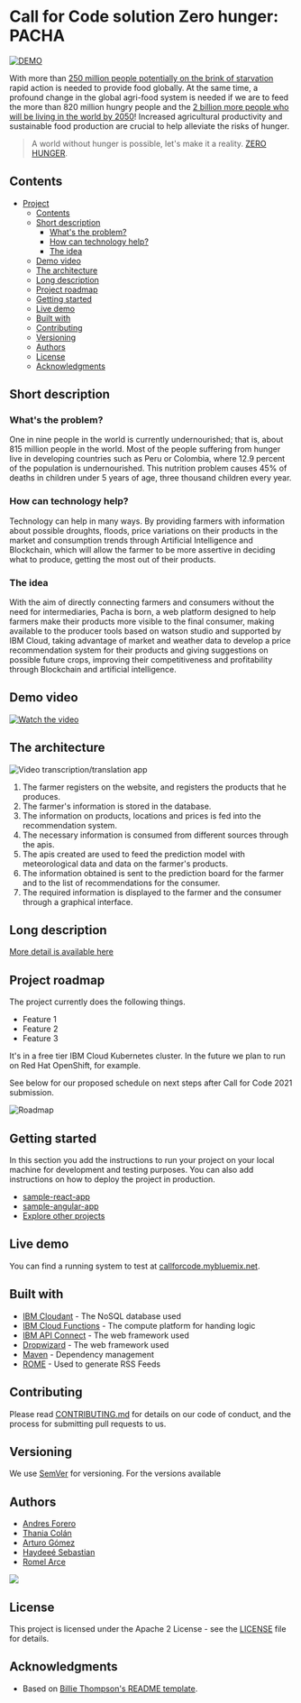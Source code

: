 # Call for Code solution Zero hunger: PACHA

[![DEMO](https://img.shields.io/badge/View-Website-blue)](https://haydeeesthefany.github.io/pacha_app_FE/#/inicio)

With more than [250 million people potentially on the brink of starvation](https://www.wfp.org/stories/risk-hunger-pandemic-coronavirus-set-almost-double-acute-hunger-end-2020) rapid action is needed to provide food globally. 
At the same time, a profound change in the global agri-food system is needed if we are to feed the more than 820 million hungry people and the [2 billion more people who will be living in the world by 2050](https://www.un.org/development/desa/en/news/population/world-population-prospects-2019.html)! Increased agricultural productivity and sustainable food production are crucial to help alleviate the risks of hunger.

> A world without hunger is possible, let's make it a reality. [ZERO HUNGER](https://www.un.org/sustainabledevelopment/hunger/).

## Contents

- [Project](#submission-or-project-name)
  - [Contents](#contents)
  - [Short description](#short-description)
    - [What's the problem?](#whats-the-problem)
    - [How can technology help?](#how-can-technology-help)
    - [The idea](#the-idea)
  - [Demo video](#demo-video)
  - [The architecture](#the-architecture)
  - [Long description](#long-description)
  - [Project roadmap](#project-roadmap)
  - [Getting started](#getting-started)
  - [Live demo](#live-demo)
  - [Built with](#built-with)
  - [Contributing](#contributing)
  - [Versioning](#versioning)
  - [Authors](#authors)
  - [License](#license)
  - [Acknowledgments](#acknowledgments)

## Short description

### What's the problem?

One in nine people in the world is currently undernourished; that is, about 815 million people in the world. Most of the people suffering from hunger live in developing countries such as Peru or Colombia, where 12.9 percent of the population is undernourished. This nutrition problem causes 45% of deaths in children under 5 years of age, three thousand children every year.

### How can technology help?

Technology can help in many ways. By providing farmers with information about possible droughts, floods, price variations on their products in the market and consumption trends through Artificial Intelligence and Blockchain, which will allow the farmer to be more assertive in deciding what to produce, getting the most out of their products.

### The idea

With the aim of directly connecting farmers and consumers without the need for intermediaries, Pacha is born, a web platform designed to help farmers make their products more visible to the final consumer, making available to the producer tools based on watson studio and supported by IBM Cloud, taking advantage of market and weather data to develop a price recommendation system for their products and giving suggestions on possible future crops, improving their competitiveness and profitability through Blockchain and artificial intelligence.

## Demo video

[![Watch the video](https://github.com/PachaProject/Pacha/blob/main/images/PachaPich.jpg)](https://youtu.be/vOgCOoy_Bx0)

## The architecture

![Video transcription/translation app](https://github.com/PachaProject/Pacha/blob/main/images/PachaPich.jpghttps://github.com/PachaProject/Pacha/blob/main/images/architecturePACHA.jpg)

1. The farmer registers on the website, and registers the products that he produces.
2. The farmer's information is stored in the database.
3. The information on products, locations and prices is fed into the recommendation system.
4. The necessary information is consumed from different sources through the apis.
5. The apis created are used to feed the prediction model with meteorological data and data on the farmer's products.
6. The information obtained is sent to the prediction board for the farmer and to the list of recommendations for the consumer.
7. The required information is displayed to the farmer and the consumer through a graphical interface. 

## Long description

[More detail is available here](./docs/DESCRIPTION.md)

## Project roadmap

The project currently does the following things.

- Feature 1
- Feature 2
- Feature 3

It's in a free tier IBM Cloud Kubernetes cluster. In the future we plan to run on Red Hat OpenShift, for example.

See below for our proposed schedule on next steps after Call for Code 2021 submission.

![Roadmap](./images/roadmap.jpg)

## Getting started

In this section you add the instructions to run your project on your local machine for development and testing purposes. You can also add instructions on how to deploy the project in production.

- [sample-react-app](./sample-react-app/)
- [sample-angular-app](./sample-angular-app/)
- [Explore other projects](https://github.com/upkarlidder/ibmhacks)

## Live demo

You can find a running system to test at [callforcode.mybluemix.net](http://callforcode.mybluemix.net/).

## Built with

- [IBM Cloudant](https://cloud.ibm.com/catalog?search=cloudant#search_results) - The NoSQL database used
- [IBM Cloud Functions](https://cloud.ibm.com/catalog?search=cloud%20functions#search_results) - The compute platform for handing logic
- [IBM API Connect](https://cloud.ibm.com/catalog?search=api%20connect#search_results) - The web framework used
- [Dropwizard](http://www.dropwizard.io/1.0.2/docs/) - The web framework used
- [Maven](https://maven.apache.org/) - Dependency management
- [ROME](https://rometools.github.io/rome/) - Used to generate RSS Feeds

## Contributing

Please read [CONTRIBUTING.md](CONTRIBUTING.md) for details on our code of conduct, and the process for submitting pull requests to us.

## Versioning

We use [SemVer](http://semver.org/) for versioning. For the versions available

## Authors

* [Andres Forero](https://www.linkedin.com/in/andres-david-forero-martinez/)
* [Thania Colán](https://www.linkedin.com/in/thaniaacp/)
* [Arturo Gómez](https://www.linkedin.com/in/arturo-g%C3%B3mez-carlos-2230671b2/)
* [Haydeeé Sebastian](https://www.linkedin.com/in/haydeeesthefanysebastianmeza/)
* [Romel Arce](https://www.linkedin.com/in/romel-arce-romero/)

<a href="https://github.com/PachaProject/Pacha/graphs/contributors">
  <img src="https://github.com/PachaProject/Pacha/blob/main/images/Authors.png" />
</a>

## License

This project is licensed under the Apache 2 License - see the [LICENSE](LICENSE) file for details.

## Acknowledgments

- Based on [Billie Thompson's README template](https://gist.github.com/PurpleBooth/109311bb0361f32d87a2).
